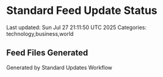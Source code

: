 # Standard Feed Update Status
Last updated: Sun Jul 27 21:11:50 UTC 2025
Categories: technology,business,world

## Feed Files Generated

Generated by Standard Updates Workflow
